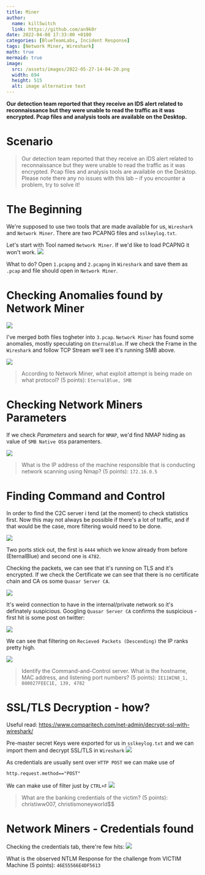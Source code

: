 ```yaml
---
title: Miner
author:
  name: kill5witch
  link: https://github.com/an9k0r
date: 2022-04-08 17:33:00 +0100
categories: [BlueTeamLabs, Incident Response]
tags: [Network Miner, Wireshark]
math: true
mermaid: true
image:
  src: /assets/images/2022-05-27-14-04-20.png
  width: 694
  height: 515
  alt: image alternative text
---
```

**Our detection team reported that they receive an IDS alert related to reconnaissance but they were unable to read the traffic as it was encrypted. Pcap files and analysis tools are available on the Desktop.**

# Scenario
> Our detection team reported that they receive an IDS alert related to reconnaissance but they were unable to read the traffic as it was encrypted. Pcap files and analysis tools are available on the Desktop. Please note there any no issues with this lab – if you encounter a problem, try to solve it! 

# The Beginning
We're supposed to use two tools that are made available for us, `Wireshark` and `Network Miner`. There are two PCAPNG files and `sslkeylog.txt`.

Let's start with Tool named `Network Miner`. If we'd like to load PCAPNG it won't work. 
![](/assets/images/2022-05-27-14-15-39.png)

What to do? Open `1.pcapng` and `2.pcapng` in `Wireshark` and save them as `.pcap` and file should open in `Network Miner`. 

# Checking Anomalies found by Network Miner

![](/assets/images/2022-05-27-14-18-52.png)

I've merged both files togheter into `3.pcap`. 
`Network Miner` has found some anomalies, mostly speculating on `EternalBlue`. If we check the Frame in the `Wireshark` and follow TCP Stream we'll see it's running SMB above.

![](/assets/images/2022-05-27-14-30-25.png)

> According to Network Miner, what exploit attempt is being made on what protocol? (5 points): `EternalBlue, SMB`

# Checking Network Miners Parameters
If we check *Parameters* and search for `NMAP`, we'd find NMAP hiding as value of `SMB Native OS`s paramenters.

![](/assets/images/2022-05-27-14-37-06.png)

> What is the IP address of the machine responsible that is conducting network scanning using Nmap? (5 points): `172.16.0.5`

# Finding Command and Control
In order to find the C2C server i tend (at the moment) to check statistics first. Now this may not always be possible if there's a lot of traffic, and if that would be the case, more filtering would need to be done.

![](/assets/images/2022-05-27-15-55-16.png)

Two ports stick out, the first is `4444` which we know already from before (EternalBlue) and second one is `4782`.

Checking the packets, we can see that it's running on TLS and it's encrypted. If we check the Certificate we can see that there is no certificate chain and CA os some `Quasar Server CA`.

![](/assets/images/2022-05-27-15-57-26.png)

It's weird connection to have in the internal/private network so it's definately suspicious. Googling `Quasar Server CA` confirms the suspicious - first hit is some post on twitter:

![](/assets/images/2022-05-27-15-58-43.png)

We can see that filtering on `Recieved Packets (Descending)` the IP ranks pretty high.

![](/assets/images/2022-05-27-16-02-02.png)

> Identify the Command-and-Control server. What is the hostname, MAC address, and listening port numbers? (5 points): `IE11WIN8_1, 080027FEEC1E, 139, 4782`

# SSL/TLS Decryption - how?
Useful read: https://www.comparitech.com/net-admin/decrypt-ssl-with-wireshark/

Pre-master secret Keys were exported for us in `sslkeylog.txt` and we can import them and decrypt SSL/TLS in `Wireshark`
![](/assets/images/2022-05-27-16-27-08.png)

As credentials are usually sent over `HTTP POST` we can make use of
```
http.request.method=="POST"
```
We can make use of filter just by `CTRL+F`
![](/assets/images/2022-05-27-16-32-56.png)

> What are the banking credentials of the victim? (5 points): christiww007, christismoneyworld$$

# Network Miners - Credentials found
Checking the credentials tab, there're few hits:
![](/assets/images/2022-05-27-16-10-43.png)

What is the observed NTLM Response for the challenge from VICTIM Machine (5 points): `46E55566E4DF5613`

